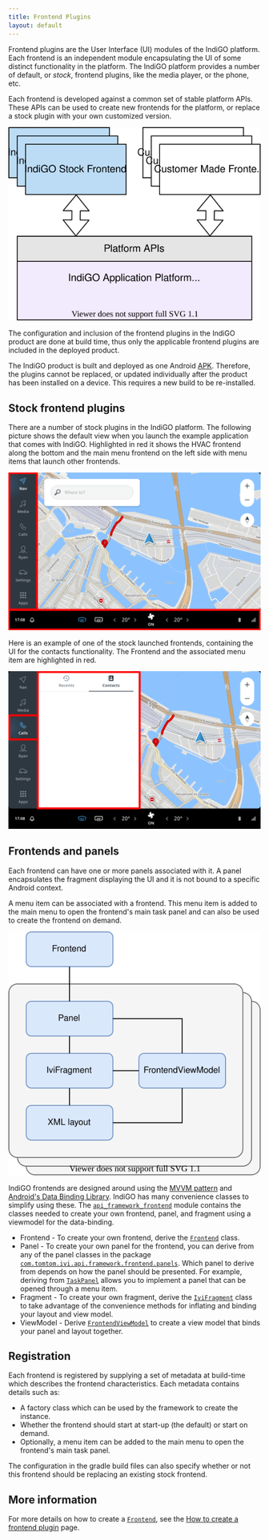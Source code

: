 ```yaml
---
title: Frontend Plugins
layout: default
---
```


Frontend plugins are the User Interface (UI) modules of the IndiGO platform. Each frontend is an 
independent module encapsulating the UI of some distinct functionality in the platform. The IndiGO 
platform provides a number of default, or _stock_, frontend plugins, like the media player, or the 
phone, etc.

Each frontend is developed against a common set of stable platform APIs. These APIs can be used to 
create new frontends for the platform, or replace a stock plugin with your own customized 
version.

![Frontend plugin overview](images/frontend-plugin-overview.svg)

The configuration and inclusion of the frontend plugins in the IndiGO product are done at build 
time, thus only the applicable frontend plugins are included in the deployed product.

The IndiGO product is built and deployed as one Android 
[APK](https://developer.android.com/guide/components/fundamentals). 
Therefore, the plugins cannot be replaced, or updated individually after the product has been 
installed on a device. This requires a new build to be re-installed.

## Stock frontend plugins

There are a number of stock plugins in the IndiGO platform. The following picture shows the default 
view when you launch the example application that comes with IndiGO. Highlighted in red it shows 
the HVAC frontend along the bottom and the main menu frontend on the left side with menu items 
that launch other frontends.

![IndiGO frontends](images/frontend-example-indigo.png)

Here is an example of one of the stock launched frontends, containing the UI for the contacts 
functionality. The Frontend and the associated menu item are highlighted in red. 

![Frontend example Contacts](images/frontend-example-contacts.png)

## Frontends and panels

Each frontend can have one or more panels associated with it. A panel encapsulates the fragment
displaying the UI and it is not bound to a specific Android context.

A menu item can be associated with a frontend. This menu item is added to the main menu to open
the frontend's main task panel and can also be used to create the frontend on demand.

![Frontend panel relation](images/frontend-panel-relation.svg)

IndiGO frontends are designed around using the 
[MVVM pattern](https://en.wikipedia.org/wiki/Model%E2%80%93view%E2%80%93viewmodel) 
and [Android's Data Binding Library](https://developer.android.com/topic/libraries/data-binding). 
IndiGO has many convenience classes to simplify using these. The 
[`api_framework_frontend`](TTIVI_INDIGO_API) module contains the classes needed to create your own 
frontend, panel, and fragment using a viewmodel for the data-binding.

- Frontend - To create your own frontend, derive the [`Frontend`](TTIVI_INDIGO_API) class.
- Panel - To create your own panel for the frontend, you can derive from any of the panel classes 
in the package [`com.tomtom.ivi.api.framework.frontend.panels`](TTIVI_INDIGO_API). Which panel to 
derive from depends on how the panel should be presented. For example, deriving from 
[`TaskPanel`](TTIVI_INDIGO_API) allows you to implement a panel that can be opened through a menu 
item.
- Fragment - To create your own fragment, derive the [`IviFragment`](TTIVI_INDIGO_API) class to take 
advantage of the convenience methods for inflating and binding your layout and view model.
- ViewModel - Derive [`FrontendViewModel`](TTIVI_INDIGO_API) to create a view model that binds your 
panel and layout together.


## Registration

Each frontend is registered by supplying a set of metadata at build-time 
which describes the frontend characteristics. Each metadata contains details such as:

- A factory class which can be used by the framework to create the instance.
- Whether the frontend should start at start-up (the default) or start on demand.
- Optionally, a menu item can be added to the main menu to open the frontend's main task panel.

The configuration in the gradle build files can also specify whether or not this frontend should 
be replacing an existing stock frontend.

## More information

For more details on how to create a [`Frontend`](TTIVI_INDIGO_API), see the 
[How to create a frontend plugin](/indigo/documentation/tutorials-and-examples/basics/create-a-frontend-plugin) 
page.


